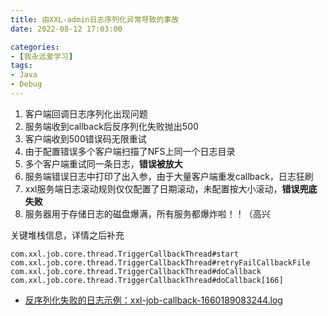 ```yaml
---
title: 由XXL-admin日志序列化异常导致的事故
date: 2022-08-12 17:03:00

categories:
- [我永远爱学习]
tags:
- Java
- Debug
---
```


1. 客户端回调日志序列化出现问题
2. 服务端收到callback后反序列化失败抛出500
3. 客户端收到500错误码无限重试
4. 由于配置错误多个客户端扫描了NFS上同一个日志目录
5. 多个客户端重试同一条日志，**错误被放大**
6. 服务端错误日志中打印了出入参，由于大量客户端重发callback，日志狂刷
7. xxl服务端日志滚动规则仅仅配置了日期滚动，未配置按大小滚动，**错误兜底失败**
8. 服务器用于存储日志的磁盘爆满，所有服务都爆炸啦！！（高兴

<!--more-->

关键堆栈信息，详情之后补充

```
com.xxl.job.core.thread.TriggerCallbackThread#start
com.xxl.job.core.thread.TriggerCallbackThread#retryFailCallbackFile
com.xxl.job.core.thread.TriggerCallbackThread#doCallback
com.xxl.job.core.thread.TriggerCallbackThread#doCallback[166]
```

- [反序列化失败的日志示例：xxl-job-callback-1660189083244.log](https://oss.note.dreamccc.cn/note/images/posts/由XXL-admin日志序列化异常导致的事故/xxl-job-callback-1660189083244.log)


